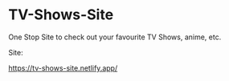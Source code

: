 # TV-Shows-Site
One Stop Site to check out your favourite TV Shows, anime, etc.

Site:

https://tv-shows-site.netlify.app/


